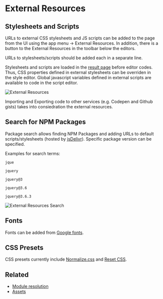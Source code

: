 # External Resources

## Stylesheets and Scripts

URLs to external CSS stylesheets and JS scripts can be added to the page from the UI using the app menu → External Resources. In addition, there is a button to the External Resources in the toolbar below the editors.

URLs to stylesheets/scripts should be added each in a separate line.

Stylesheets and scripts are loaded in the [result page](./result.md) before editor codes. Thus, CSS properties defined in external stylesheets can be overriden in the style editor. Global javascript variables defined in external scripts are available to code in the script editor.

![External Resources](/img/screenshots/external-resources.jpg)

Importing and Exporting code to other services (e.g. Codepen and Github gists) takes into consiedration the external resources.

## Search for NPM Packages

Package search allows finding NPM Packages and adding URLs to default scripts/stylesheets (hosted by [jsDelivr](https://www.jsdelivr.com/)). Specific package version can be specified.

Examples for search terms:

```
jque

jquery

jquery@3

jquery@3.6

jquery@3.6.3

```

![External Resources Search](/img/screenshots/external-resources-search.jpg)

## Fonts

Fonts can be added from [Google fonts](https://fonts.google.com/).

## CSS Presets

CSS presets currently include [Normalize.css](https://necolas.github.io/normalize.css/) and [Reset CSS](https://meyerweb.com/eric/tools/css/reset/).

## Related

- [Module resolution](./module-resolution.md)
- [Assets](./assets.md)

